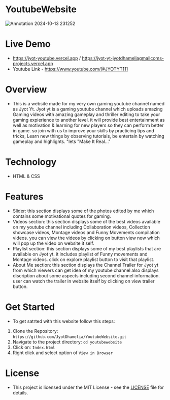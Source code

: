 # YoutubeWebsite

![Annotation 2024-10-13 231252](https://github.com/user-attachments/assets/2c86029e-5eee-4551-aac9-849fe411e614)

# Live Demo
- https://jyot-youtube.vercel.app / https://jyot-yt-jyotdhameliagmailcoms-projects.vercel.app
- Youtube Link - https://www.youtube.com/@JYOTYT111
  
# Overview
- This is a website made for my very own gaming youtube channel named as Jyot Yt. Jyot yt is a gaming youtube channel which uploads amazing Gaming videos with amazing gameplay and thriller editing to take your gaming expierience to another level. it will provide best entertainment as well as motivation & learning for new players so they can perform better in game. so join with us to improve your skills by practicing tips and tricks, Learn new things by observing tutorials, be entertain by watching gameplay and highlights. "lets "Make It Real..."

# Technology
- HTML & CSS

# Features
- Slider: this section displays some of the photos edited by me which contains some motivational quotes for gaming.
- Videos section: this section displays some of the best videos available on my youtube channel including Collaboration videos, Collection showcase videos, Montage videos and Funny Movements compilation videos. you can view the videos by clicking on button view now which will pop up the video on website it self.
- Playlist section: this section displays some of my best playlists that are available on Jyot yt. it includes playlist of Funny movements and Montage videos. click on explore playlist button to visit that playlist.
- About Me section: this section displays the Channel Trailer for Jyot yt from which viewers can get idea of my youtube channel also displays discription about some aspects including second channel information. user can watch the trailer in website itself by clicking on view trailer button. 

# Get Started
- To get satrted with this website follow this steps:
 1. Clone the Repository: `https://github.com/JyotDhamelia/YoutubeWebsite.git`
 2. Navigate to the project directory: `cd youtubewebsite`
 3. Click on: `Index.html`
 4. Right click and select option of `View in Browser`

# License
- This project is licensed under the MIT License - see the [LICENSE](LICENSE) file for details.
